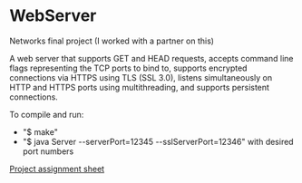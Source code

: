 # WebServer
Networks final project
(I worked with a partner on this)


A web server that supports GET and HEAD requests, accepts command line flags representing the TCP ports to bind to, supports encrypted 
connections via HTTPS using TLS (SSL 3.0), listens simultaneously on HTTP and HTTPS ports using multithreading, and supports persistent 
connections.


To compile and run:
  - "$ make"
  - "$ java Server --serverPort=12345 --sslServerPort=12346" with desired port numbers
  
[Project assignment sheet](https://docs.google.com/document/d/1kcd4XLYgBfvKsHn36wmTkXINDNxswMfSb7OR8FZ8tYA/edit)
